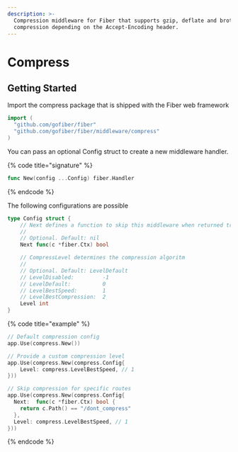 ```yaml
---
description: >-
  Compression middleware for Fiber that supports gzip, deflate and brotli
  compression depending on the Accept-Encoding header.
---
```


# Compress

## Getting Started

Import the compress package that is shipped with the Fiber web framework

```go
import (
  "github.com/gofiber/fiber"
  "github.com/gofiber/fiber/middleware/compress"
)
```

You can pass an optional Config struct to create a new middleware handler.

{% code title="signature" %}
```go
func New(config ...Config) fiber.Handler
```
{% endcode %}

The following configurations are possible

```go
type Config struct {
	// Next defines a function to skip this middleware when returned true.
	//
	// Optional. Default: nil
	Next func(c *fiber.Ctx) bool

	// CompressLevel determines the compression algoritm
	//
	// Optional. Default: LevelDefault
	// LevelDisabled:         -1
	// LevelDefault:          0
	// LevelBestSpeed:        1
	// LevelBestCompression:  2
	Level int
}
```

{% code title="example" %}
```go
// Default compression config
app.Use(compress.New())

// Provide a custom compression level
app.Use(compress.New(compress.Config{
    Level: compress.LevelBestSpeed, // 1
}))

// Skip compression for specific routes
app.Use(compress.New(compress.Config{
  Next:  func(c *fiber.Ctx) bool {
    return c.Path() == "/dont_compress"
  },
  Level: compress.LevelBestSpeed, // 1
}))
```
{% endcode %}



